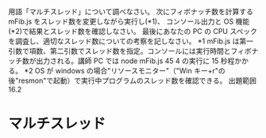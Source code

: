 用語「マルチスレッド」について調べなさい。
次にフィボナッチ数を計算する mFib.js をスレッド数を変更しながら実行し(*1)、
コンソール出力と OS 機能(*2)で結果とスレッド数を確認しなさい。
最後にあなたの PC の CPU スペックを調査し、適切なスレッド数についての考察を記しなさい。
*1 mFib.js は第一引数で項数、第二引数でスレッド数を指定。コンソールには実行時間とフィボナッチ数が出力される。講師 PC では node mFib.js 45 4 の実行に 15 秒程かかる。
*2 OS が windows の場合"リソースモニター"（"Win キー+r"の後"resmon"で起動）で実行中プログラムのスレッド数を確認できる。
出題範囲 16.2

# マルチスレッド
